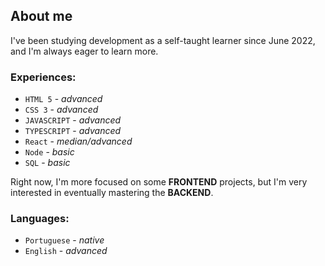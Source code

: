 ## About me

I've been studying development as a self-taught learner since June 2022, and I'm always eager to learn more.

### Experiences:
- `HTML 5` - *advanced* 
- `CSS 3` - *advanced* 
- `JAVASCRIPT` - *advanced* 
- `TYPESCRIPT` - *advanced* 
- `React` - *median/advanced* 
- `Node` - *basic* 
- `SQL` - *basic*

Right now, I'm more focused on some **FRONTEND** projects, but I'm very interested in eventually mastering the **BACKEND**.

### Languages:
- `Portuguese` - *native*
- `English` - *advanced*
